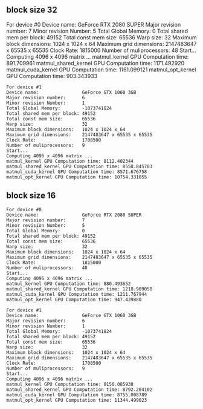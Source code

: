 ## block size 32
For device #0
Device name:                GeForce RTX 2080 SUPER
Major revision number:      7
Minor revision Number:      5
Total Global Memory:        0
Total shared mem per block: 49152
Total const mem size:       65536
Warp size:                  32
Maximum block dimensions:   1024 x 1024 x 64
Maximum grid dimensions:    2147483647 x 65535 x 65535
Clock Rate:                 1815000
Number of muliprocessors:   48
Start...
Computing 4096 x 4096 matrix ...
matmul_kernel GPU Computation time: 891.709961
matmul_shared_kernel GPU Computation time: 1171.492920
matmul_cuda_kernel GPU Computation time: 1161.099121
matmul_opt_kernel GPU Computation time: 903.343933

```
For device #1
Device name:                GeForce GTX 1060 3GB
Major revision number:      6
Minor revision Number:      1
Total Global Memory:        -1073741824
Total shared mem per block: 49152
Total const mem size:       65536
Warp size:                  32
Maximum block dimensions:   1024 x 1024 x 64
Maximum grid dimensions:    2147483647 x 65535 x 65535
Clock Rate:                 1708500
Number of muliprocessors:   9
Start...
Computing 4096 x 4096 matrix ...
matmul_kernel GPU Computation time: 8112.402344
matmul_shared_kernel GPU Computation time: 8558.845703
matmul_cuda_kernel GPU Computation time: 8571.676758
matmul_opt_kernel GPU Computation time: 10754.331055
```

## block size 16
```
For device #0
Device name:                GeForce RTX 2080 SUPER
Major revision number:      7
Minor revision Number:      5
Total Global Memory:        0
Total shared mem per block: 49152
Total const mem size:       65536
Warp size:                  32
Maximum block dimensions:   1024 x 1024 x 64
Maximum grid dimensions:    2147483647 x 65535 x 65535
Clock Rate:                 1815000
Number of muliprocessors:   48
Start...
Computing 4096 x 4096 matrix ...
matmul_kernel GPU Computation time: 880.493652
matmul_shared_kernel GPU Computation time: 1218.909058
matmul_cuda_kernel GPU Computation time: 1211.767944
matmul_opt_kernel GPU Computation time: 947.439880
```

```
For device #1
Device name:                GeForce GTX 1060 3GB
Major revision number:      6
Minor revision Number:      1
Total Global Memory:        -1073741824
Total shared mem per block: 49152
Total const mem size:       65536
Warp size:                  32
Maximum block dimensions:   1024 x 1024 x 64
Maximum grid dimensions:    2147483647 x 65535 x 65535
Clock Rate:                 1708500
Number of muliprocessors:   9
Start...
Computing 4096 x 4096 matrix ...
matmul_kernel GPU Computation time: 8150.085938
matmul_shared_kernel GPU Computation time: 8792.204102
matmul_cuda_kernel GPU Computation time: 8755.008789
matmul_opt_kernel GPU Computation time: 11344.499023
```
